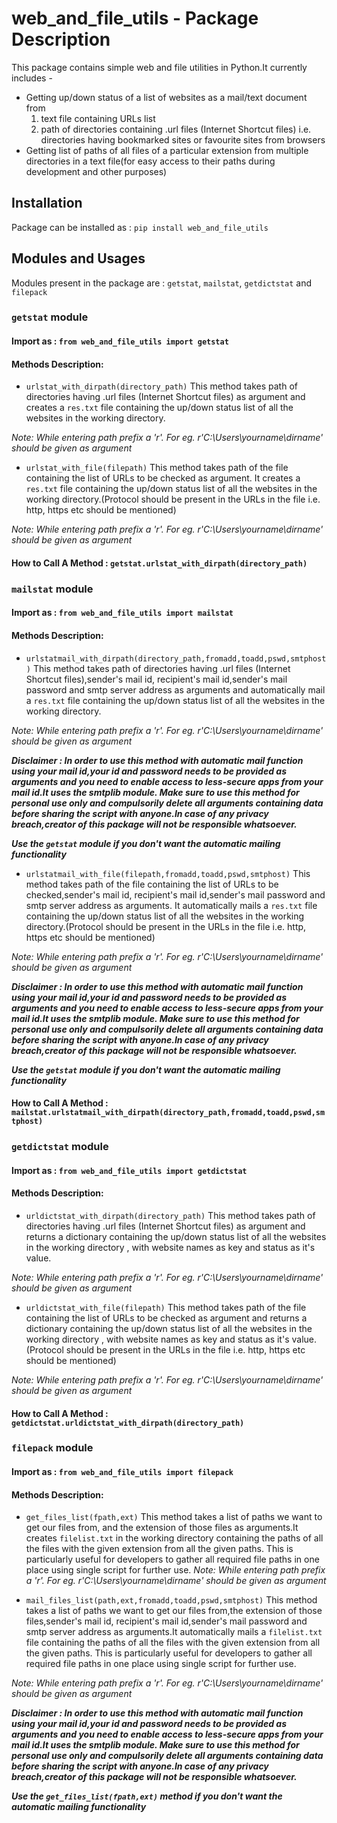 # web_and_file_utils - Package Description
This package contains simple web and file utilities in Python.It currently includes -
* Getting up/down status of a list of websites as a mail/text document from
  1. text file containing URLs list
  2. path of directories containing .url files (Internet Shortcut files) i.e. directories having bookmarked sites or favourite sites from        browsers
* Getting list of paths of all files of a particular extension from multiple directories in a text file(for easy access to their paths       during development and other purposes)

## Installation
Package can be installed as :
`pip install web_and_file_utils`

## Modules and Usages
Modules present in the package are : `getstat`, `mailstat`, `getdictstat` and `filepack`

### `getstat` module
#### Import as : `from web_and_file_utils import getstat`
#### Methods Description:
* `urlstat_with_dirpath(directory_path)`
This method takes path of directories having .url files (Internet Shortcut files) as argument and creates a `res.txt` file containing the up/down status list of all the websites in the working directory.

 *Note: While entering path prefix a 'r'. For eg. r'C:\Users\yourname\dirname' should be given as argument*
 
 * `urlstat_with_file(filepath)`
 This method takes path of the file containing the list of URLs to be checked as argument. It creates a `res.txt` file containing the up/down status list of all the websites in the working directory.(Protocol should be present in the URLs in the file i.e. http, https etc should be mentioned)
 
*Note: While entering path prefix a 'r'. For eg. r'C:\Users\yourname\dirname' should be given as argument*

#### How to Call A Method : `getstat.urlstat_with_dirpath(directory_path)`

### `mailstat` module
#### Import as : `from web_and_file_utils import mailstat`
#### Methods Description:
* `urlstatmail_with_dirpath(directory_path,fromadd,toadd,pswd,smtphost)`
This method takes path of directories having .url files (Internet Shortcut files),sender's mail id, recipient's mail id,sender's mail password and smtp server address as arguments and automatically mail a `res.txt` file containing the up/down status list of all the websites in the working directory.

 *Note: While entering path prefix a 'r'. For eg. r'C:\Users\yourname\dirname' should be given as argument*
 
***Disclaimer : In order to use this method with automatic mail function using your mail id,your id and password needs to be provided as arguments and you need to enable access to less-secure apps from your mail id.It uses the smtplib module. Make sure to use this method for personal use only and compulsorily delete all arguments containing data before sharing the script with anyone.In case of any privacy breach,creator of this package will not be responsible whatsoever.***

***Use the `getstat` module if you don't want the automatic mailing functionality***
 
 * `urlstatmail_with_file(filepath,fromadd,toadd,pswd,smtphost)`
 This method takes path of the file containing the list of URLs to be checked,sender's mail id, recipient's mail id,sender's mail password and smtp server address as arguments. It automatically mails a `res.txt` file containing the up/down status list of all the websites in the working directory.(Protocol should be present in the URLs in the file i.e. http, https etc should be mentioned)

*Note: While entering path prefix a 'r'. For eg. r'C:\Users\yourname\dirname' should be given as argument*

***Disclaimer : In order to use this method with automatic mail function using your mail id,your id and password needs to be provided as arguments and you need to enable access to less-secure apps from your mail id.It uses the smtplib module. Make sure to use this method for personal use only and compulsorily delete all arguments containing data before sharing the script with anyone.In case of any privacy breach,creator of this package will not be responsible whatsoever.***

***Use the `getstat` module if you don't want the automatic mailing functionality***

#### How to Call A Method : `mailstat.urlstatmail_with_dirpath(directory_path,fromadd,toadd,pswd,smtphost)`

### `getdictstat` module
#### Import as : `from web_and_file_utils import getdictstat`
#### Methods Description:
* `urldictstat_with_dirpath(directory_path)`
This method takes path of directories having .url files (Internet Shortcut files) as argument and returns a dictionary containing the up/down status list of all the websites in the working directory , with website names as key and status as it's value.
 
 *Note: While entering path prefix a 'r'. For eg. r'C:\Users\yourname\dirname' should be given as argument*
 
 * `urldictstat_with_file(filepath)`
 This method takes path of the file containing the list of URLs to be checked as argument and returns a dictionary containing the up/down status list of all the websites in the working directory , with website names as key and status as it's value.(Protocol should be present in the URLs in the file i.e. http, https etc should be mentioned)
 
*Note: While entering path prefix a 'r'. For eg. r'C:\Users\yourname\dirname' should be given as argument*

#### How to Call A Method : `getdictstat.urldictstat_with_dirpath(directory_path)`

### `filepack` module
#### Import as : `from web_and_file_utils import filepack`
#### Methods Description:
* `get_files_list(fpath,ext)`
This method takes a list of paths we want to get our files from, and the extension of those files as arguments.It creates `filelist.txt` in the working directory containing the paths of all the files with the given extension from all the given paths.
This is particularly useful for developers to gather all required file paths in one place using single script for further use.
 *Note: While entering path prefix a 'r'. For eg. r'C:\Users\yourname\dirname' should be given as argument*
 
 * `mail_files_list(path,ext,fromadd,toadd,pswd,smtphost)`
 This method takes a list of paths we want to get our files from,the extension of those files,sender's mail id, recipient's mail id,sender's mail password and smtp server address as arguments.It automatically mails a `filelist.txt` file containing the paths of all the files with the given extension from all the given paths.
This is particularly useful for developers to gather all required file paths in one place using single script for further use.

 *Note: While entering path prefix a 'r'. For eg. r'C:\Users\yourname\dirname' should be given as argument*
 
 ***Disclaimer : In order to use this method with automatic mail function using your mail id,your id and password needs to be provided as arguments and you need to enable access to less-secure apps from your mail id.It uses the smtplib module. Make sure to use this method for personal use only and compulsorily delete all arguments containing data before sharing the script with anyone.In case of any privacy breach,creator of this package will not be responsible whatsoever.***

***Use the `get_files_list(fpath,ext)` method if you don't want the automatic mailing functionality***